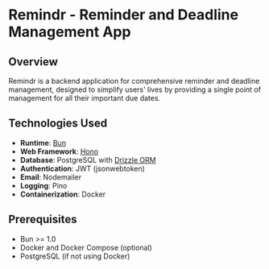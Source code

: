 # Remindr - Reminder and Deadline Management App

## Overview
Remindr is a backend application for comprehensive reminder and deadline management, designed to simplify users' lives by providing a single point of management for all their important due dates.

## Technologies Used
- **Runtime**: [Bun](https://bun.sh/)
- **Web Framework**: [Hono](https://hono.dev/)
- **Database**: PostgreSQL with [Drizzle ORM](https://orm.drizzle.team/)
- **Authentication**: JWT (jsonwebtoken)
- **Email**: Nodemailer
- **Logging**: Pino
- **Containerization**: Docker

## Prerequisites
- Bun >= 1.0
- Docker and Docker Compose (optional)
- PostgreSQL (if not using Docker)